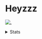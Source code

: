 # Heyzzz  

[![.](https://skillicons.dev/icons?i=ts,nextjs,nestjs,mongodb)](https://skillicons.dev)  

<details>
<summary>Stats</summary
<!--START_SECTION:waka-->

```txt
TypeScript         12 hrs 18 mins  ████████████████▒░░░░░░░░   64.68 %
JSON               1 hr 21 mins    █▓░░░░░░░░░░░░░░░░░░░░░░░   07.17 %
CSS                54 mins         █▒░░░░░░░░░░░░░░░░░░░░░░░   04.80 %
NSIS               53 mins         █░░░░░░░░░░░░░░░░░░░░░░░░   04.66 %
Rust               48 mins         █░░░░░░░░░░░░░░░░░░░░░░░░   04.26 %
```

<!--END_SECTION:waka-->
</details>
